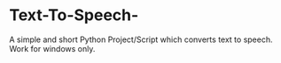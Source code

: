 # Text-To-Speech-
A simple and short Python Project/Script which converts text to speech. Work for windows only.
